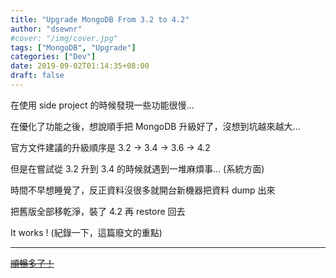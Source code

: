 ```yaml
---
title: "Upgrade MongoDB From 3.2 to 4.2"
author: "dsewnr"
#cover: "/img/cover.jpg"
tags: ["MongoDB", "Upgrade"]
categories: ["Dev"]
date: 2019-09-02T01:14:35+08:00
draft: false
---
```


在使用 side project 的時候發現一些功能很慢…

<!--more-->

在優化了功能之後，想說順手把 MongoDB 升級好了，沒想到坑越來越大…

官方文件建議的升級順序是 3.2 -> 3.4 -> 3.6 -> 4.2

但是在嘗試從 3.2 升到 3.4 的時候就遇到一堆麻煩事... (系統方面)

時間不早想睡覺了，反正資料沒很多就開台新機器把資料 dump 出來

把舊版全部移乾淨，裝了 4.2 再 restore 回去

It works ! (紀錄一下，這篇廢文的重點)

---

~~[順暢多了！](https://beauty-draw.0xpet.com/beauty/JcOkhN9)~~

